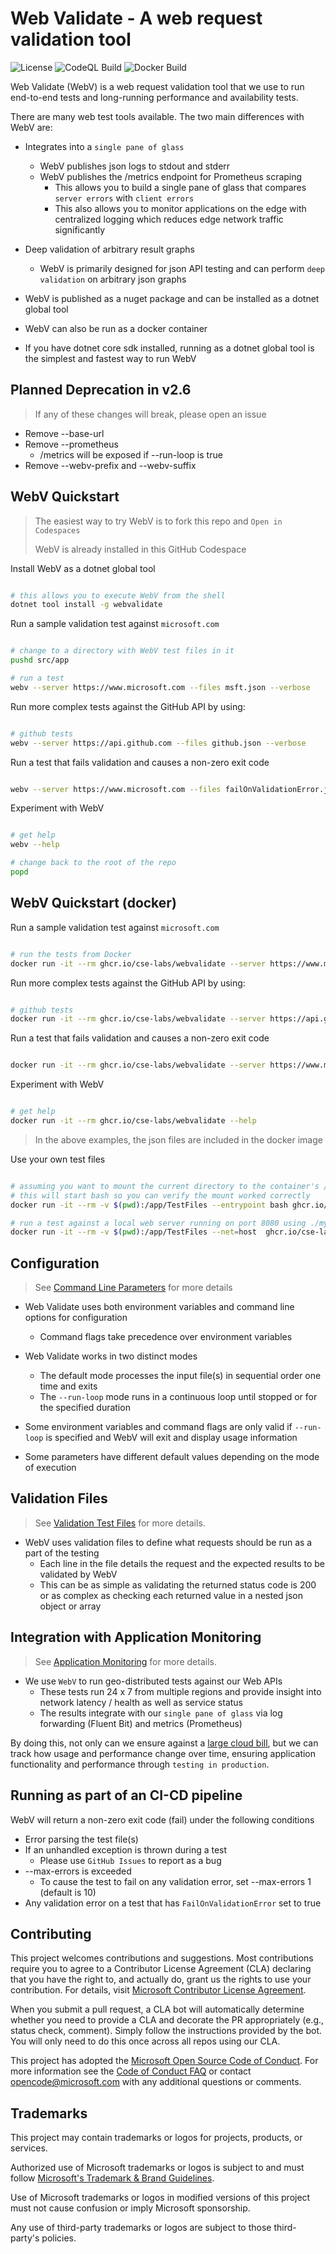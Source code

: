 # Web Validate - A web request validation tool

![License](https://img.shields.io/badge/license-MIT-green.svg)
![CodeQL Build](https://github.com/microsoft/webvalidate/workflows/CodeQL/badge.svg)
![Docker Build](https://github.com/microsoft/webvalidate/workflows/DockerBuild/badge.svg)

Web Validate (WebV) is a web request validation tool that we use to run end-to-end tests and long-running performance and availability tests.

There are many web test tools available. The two main differences with WebV are:

- Integrates into a `single pane of glass`
  - WebV publishes json logs to stdout and stderr
  - WebV publishes the /metrics endpoint for Prometheus scraping
    - This allows you to build a single pane of glass that compares `server errors` with `client errors`
    - This also allows you to monitor applications on the edge with centralized logging which reduces edge network traffic significantly
- Deep validation of arbitrary result graphs
  - WebV is primarily designed for json API testing and can perform `deep validation` on arbitrary json graphs

- WebV is published as a nuget package and can be installed as a dotnet global tool
- WebV can also be run as a docker container
- If you have dotnet core sdk installed, running as a dotnet global tool is the simplest and fastest way to run WebV

## Planned Deprecation in v2.6

> If any of these changes will break, please open an issue

- Remove --base-url
- Remove --prometheus
  - /metrics will be exposed if --run-loop is true
- Remove --webv-prefix and --webv-suffix

## WebV Quickstart

> The easiest way to try WebV is to fork this repo and `Open in Codespaces`
>
> WebV is already installed in this GitHub Codespace

Install WebV as a dotnet global tool

```bash

# this allows you to execute WebV from the shell
dotnet tool install -g webvalidate

```

Run a sample validation test against `microsoft.com`

```bash

# change to a directory with WebV test files in it
pushd src/app

# run a test
webv --server https://www.microsoft.com --files msft.json --verbose

```

Run more complex tests against the GitHub API by using:

```bash

# github tests
webv --server https://api.github.com --files github.json --verbose

```

Run a test that fails validation and causes a non-zero exit code

```bash

webv --server https://www.microsoft.com --files failOnValidationError.json --verbose-errors

```

Experiment with WebV

```bash

# get help
webv --help

# change back to the root of the repo
popd

```

## WebV Quickstart (docker)

Run a sample validation test against `microsoft.com`

```bash

# run the tests from Docker
docker run -it --rm ghcr.io/cse-labs/webvalidate --server https://www.microsoft.com --files msft.json --verbose

```

Run more complex tests against the GitHub API by using:

```bash

# github tests
docker run -it --rm ghcr.io/cse-labs/webvalidate --server https://api.github.com --files github.json --verbose

```

Run a test that fails validation and causes a non-zero exit code

```bash

docker run -it --rm ghcr.io/cse-labs/webvalidate --server https://www.microsoft.com --files failOnValidationError.json --verbose-errors

```

Experiment with WebV

```bash

# get help
docker run -it --rm ghcr.io/cse-labs/webvalidate --help

```

> In the above examples, the json files are included in the docker image

Use your own test files

```bash

# assuming you want to mount the current directory to the container's /app/TestFiles
# this will start bash so you can verify the mount worked correctly
docker run -it --rm -v $(pwd):/app/TestFiles --entrypoint bash ghcr.io/cse-labs/webvalidate

# run a test against a local web server running on port 8080 using ./myTest.json
docker run -it --rm -v $(pwd):/app/TestFiles --net=host  ghcr.io/cse-labs/webvalidate --server localhost:8080 --files myTest.json

```

## Configuration

> See [Command Line Parameters](./docs/CommandLineParameters.md) for more details

- Web Validate uses both environment variables and command line options for configuration
  - Command flags take precedence over environment variables

- Web Validate works in two distinct modes
  - The default mode processes the input file(s) in sequential order one time and exits
  - The `--run-loop` mode runs in a continuous loop until stopped or for the specified duration
- Some environment variables and command flags are only valid if `--run-loop` is specified and WebV will exit and display usage information
- Some parameters have different default values depending on the mode of execution

## Validation Files

> See [Validation Test Files](./docs/ValidationTestFiles.md) for more details.

- WebV uses validation files to define what requests should be run as a part of the testing
  - Each line in the file details the request and the expected results to be validated by WebV
  - This can be as simple as validating the returned status code is 200 or as complex as checking each returned value in a nested json object or array

## Integration with Application Monitoring

> See [Application Monitoring](./docs/ApplicationMonitoring.md) for more details.

- We use `WebV` to run geo-distributed tests against our Web APIs
  - These tests run 24 x 7 from multiple regions and provide insight into network latency / health as well as service status
  - The results integrate with our `single pane of glass` via log forwarding (Fluent Bit) and metrics (Prometheus)

By doing this, not only can we ensure against a [large cloud bill](https://hackernoon.com/how-we-spent-30k-usd-in-firebase-in-less-than-72-hours-307490bd24d), but we can track how usage and performance change over time, ensuring application functionality and performance through `testing in production`.

## Running as part of an CI-CD pipeline

WebV will return a non-zero exit code (fail) under the following conditions

- Error parsing the test file(s)
- If an unhandled exception is thrown during a test
  - Please use `GitHub Issues` to report as a bug
- --max-errors is exceeded
  - To cause the test to fail on any validation error, set --max-errors 1 (default is 10)
- Any validation error on a test that has `FailOnValidationError` set to true

## Contributing

This project welcomes contributions and suggestions. Most contributions require you to agree to a Contributor License Agreement (CLA) declaring that you have the right to, and actually do, grant us the rights to use your contribution. For details, visit [Microsoft Contributor License Agreement](https://cla.opensource.microsoft.com).

When you submit a pull request, a CLA bot will automatically determine whether you need to provide a CLA and decorate the PR appropriately (e.g., status check, comment). Simply follow the instructions provided by the bot. You will only need to do this once across all repos using our CLA.

This project has adopted the [Microsoft Open Source Code of Conduct](https://opensource.microsoft.com/codeofconduct/). For more information see the [Code of Conduct FAQ](https://opensource.microsoft.com/codeofconduct/faq/) or contact [opencode@microsoft.com](mailto:opencode@microsoft.com) with any additional questions or comments.

## Trademarks

This project may contain trademarks or logos for projects, products, or services.

Authorized use of Microsoft trademarks or logos is subject to and must follow [Microsoft's Trademark & Brand Guidelines](https://www.microsoft.com/en-us/legal/intellectualproperty/trademarks/usage/general).

Use of Microsoft trademarks or logos in modified versions of this project must not cause confusion or imply Microsoft sponsorship.

Any use of third-party trademarks or logos are subject to those third-party's policies.

